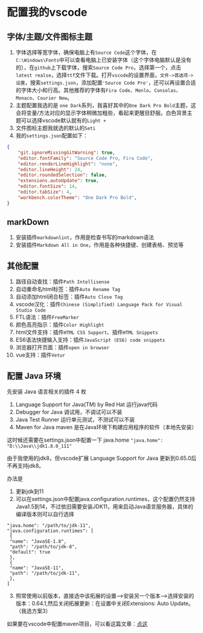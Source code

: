 # 配置我的vscode

## 字体/主题/文件图标主题

1. 字体选择等宽字体，确保电脑上有`Source Code`这个字体，在`C:\Windows\Fonts`中可以查看电脑上已安装字体（这个字体电脑默认是没有的），在`github`上下载字体，搜索`Source Code Pro`，选择第一个，点击`latest realse`，选择`ttf`文件下载。打开`vscode`的设置界面，`文件->首选项->设置`，搜索`settings.json`，添加配置`'Source Code Pro'`，还可以再设置合适的字体大小和行高。其他推荐的字体有`Fira Code`、`Menlo`、`Consolas`、`Monaco`、`Courier New`。
2. 主题配置我选的是 `one Dark`系列，我喜好其中的`One Dark Pro Bold`主题，这会将变量/方法对应的显示字体稍微加粗些，看起来更醒目舒服。白色背景主题可以选择vscode默认就有的`Light +`
3. 文件图标主题我就选的默认的`Seti`
4. 我的`settings.json`配置如下：

```json
{
    "git.ignoreMissingGitWarning": true,
    "editor.fontFamily": "Source Code Pro, Fira Code",
    "editor.renderLineHighlight": "none",
    "editor.lineHeight": 24,
    "editor.roundedSelection": false,
    "extensions.autoUpdate": true,
    "editor.fontSize": 14,
    "editor.tabSize": 4,
    "workbench.colorTheme": "One Dark Pro Bold",
}
```

## markDown

1. 安装插件`markdownlint`，作用是检查书写的markdown语法
2. 安装插件`Markdown All in One`，作用是各种快捷键、创建表格、预览等

## 其他配置

1. 路径自动查找：插件`Path Intellisense`
2. 自动重命名html标签：插件`Auto Rename Tag`
3. 自动添加html闭合标签：插件`Auto Close Tag`
4. vscode汉化：插件`Chinese (Simplified) Language Pack for Visual Studio Code`
5. FTL语法：插件`FreeMarker`
6. 颜色高亮指示：插件`Color Highlight`
7. html文件支持：插件`HTML CSS Support`、插件`HTML Snippets`
8. ES6语法快捷输入支持：插件`JavaScript (ES6) code snippets`
9. 浏览器打开页面：插件`open in browser`
10. vue支持：插件`Vetur`


## 配置 Java 环境

先安装 Java 语言相关的插件 4 枚
1. Language Support for Java(TM) by Red Hat     运行java代码
2. Debugger for Java        调试用，不调试可以不装
3. Java Test Runner         运行单元测试，不测试可以不装
4. Maven for Java           maven 是在Java环境下构建应用程序的软件（本地先安装）

这时候还需要在settings.json中配置一下 java.home
`"java.home": "D:\\Java\\jdk1.8.0_111"`

由于我使用的jdk8，但vscode扩展 Language Support for Java 更新到0.65.0后不再支持jdk8。

办法是
1. 更新jdk到11
2. 可以在settings.json中配置java.configuration.runtimes，这个配置仍然支持Java1.5到14，不过依旧需要安装JDK11，用来启动Java语言服务器，具体的编译版本则可以自行选择
```
"java.home": "/path/to/jdk-11",
"java.configuration.runtimes": [
 {
 "name": "JavaSE-1.8",
 "path": "/path/to/jdk-8",
 "default": true
 },
 {
 "name": "JavaSE-11",
 "path": "/path/to/jdk-11",
 },
]
```
3. 照常使用以前版本，直接选中该拓展的设置–>安装另一个版本–>选择安装的版本：0.64.1,然后关闭拓展更新：在设置中关闭Extensions: Auto Update。（我选方案3）


如果要在vscode中配置maven项目，可以看这篇文章：[点这](https://www.cnblogs.com/zhaoshizi/p/9524421.html)